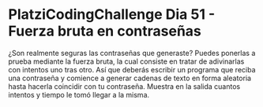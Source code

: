 # PlatziCodingChallenge Dia 51 - Fuerza bruta en contraseñas

¿Son realmente seguras las contraseñas que generaste? Puedes ponerlas a prueba mediante la fuerza bruta, la cual consiste en tratar de adivinarlas con intentos uno tras otro. Así que deberás escribir un programa que reciba una contraseña y comience a generar cadenas de texto en forma aleatoria hasta hacerla coincidir con tu contraseña. Muestra en la salida cuantos intentos y tiempo le tomó llegar a la misma.
